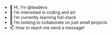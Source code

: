 - 👋 Hi, I’m @teadevs
- 👀 I’m interested in coding and art
- 🌱 I’m currently learning full-stack
- 💞️ I’m looking to collaborate on just small projects
- 📫 How to reach me send a message!

<!---
teadevs/teadevs is a ✨ special ✨ repository because its `README.md` (this file) appears on your GitHub profile.
You can click the Preview link to take a look at your changes.
--->
